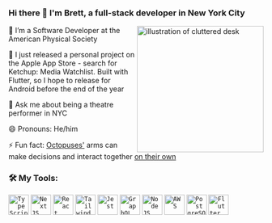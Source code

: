 ### Hi there 👋 I'm Brett, a full-stack developer in New York City


<img align="right" alt="illustration of cluttered desk" width="250" src="https://user-images.githubusercontent.com/25126281/102016769-712c1f00-3d5a-11eb-80db-001c4e7e806e.png" />

🔬 I’m a Software Developer at the American Physical Society

🌱 I just released a personal project on the Apple App Store - search for Ketchup: Media Watchlist. Built with Flutter, so I hope to release for Android before the end of the year
 
💬 Ask me about being a theatre performer in NYC

😄 Pronouns: He/him

⚡ Fun fact: [Octopuses'](https://qz.com/1446229/let-us-finally-resolve-the-octopuses-v-octopi-debate/) arms can make decisions and interact together [on their own](https://en.wikipedia.org/wiki/Octopus#Nervous_system_and_senses) 

### 🛠 My Tools:
<code><img height="40" width="40" alt="TypeScript" src="https://user-images.githubusercontent.com/25126281/102015986-856e1d00-3d56-11eb-8439-408936a1dfa5.png"></code>
<code><img height="40" alt="NextJS" src="https://user-images.githubusercontent.com/25126281/120037434-a3130400-bfcf-11eb-87e8-8aa944b852af.png"></code>
<code><img height="40" width="40" alt="React" src="https://user-images.githubusercontent.com/25126281/102016181-8f445000-3d57-11eb-981b-290f98823237.png"></code>
<code><img height="40" width="40" alt="Tailwind" src="https://user-images.githubusercontent.com/25126281/120037024-f6d11d80-bfce-11eb-96ee-4925a460df3f.png"></code>
<code><img height="40" width="40" alt="Jest" src="https://user-images.githubusercontent.com/25126281/102015982-84d58680-3d56-11eb-8158-93beae9e4fb1.png"></code>
<code><img height="40" width="40" alt="GraphQL" src="https://user-images.githubusercontent.com/25126281/102015838-d4678280-3d55-11eb-81d2-cd2a79ea3a82.png"></code>
<code><img height="40" width="40" alt="NodeJS" src="https://user-images.githubusercontent.com/25126281/102016183-8fdce680-3d57-11eb-94bf-2e142c27ea7d.jpg"></code>
<code><img height="40" width="40" alt="AWS" src="https://user-images.githubusercontent.com/25126281/125634692-9329f160-ffa6-41b2-8cab-ea4f85273e0a.png"></code>
<code><img height="40" width="40" alt="PostgreSQL" src="https://user-images.githubusercontent.com/25126281/102016127-370d4e00-3d57-11eb-9007-f025f08a2473.png"></code>
<code><img height="40" width="40" alt="Flutter" src="https://user-images.githubusercontent.com/25126281/139685812-17ed9efa-75c4-4e99-8b7d-a075747f670e.png"></code>

